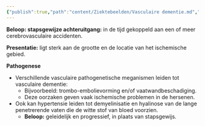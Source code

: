```yaml
---
{"publish":true,"path":"content/Ziektebeelden/Vasculaire dementie.md","permalink":"/content/ziektebeelden/vasculaire-dementie/","title":"Vasculaire dementie","tags":["Geriatrie/PG","Psychiatrie/Degeneratief","Ouderengeneeskunde"]}
---
```





**Beloop: stapsgewijze achteruitgang:** in de tijd gekoppeld aan een of meer cerebrovasculaire accidenten.

**Presentatie:** ligt sterk aan de grootte en de locatie van het ischemische gebied.

**Pathogenese**

- Verschillende vasculaire pathogenetische meganismen leiden tot vasculaire dementie:
    - Bijvoorbeeld: trombo-embolievorming en/of vaatwandbeschadiging.
    - Deze oorzaken geven vaak ischemische problemen in de hersenen.
- Ook kan hypertensie leiden tot demyelinisatie en hyalinose van de lange penetrerende vaten die de witte stof van bloed voorzien.
    - **Beloop:** geleidelijk en progressief, in plaats van stapsgewijs.

